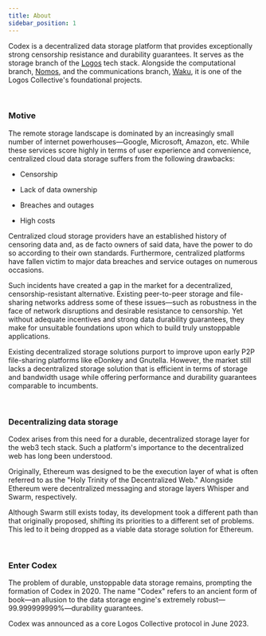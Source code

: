 ```yaml
---
title: About
sidebar_position: 1
---
```


Codex is a decentralized data storage platform that provides exceptionally strong censorship resistance and durability guarantees. It serves as the storage branch of the [Logos](https://logos.co/) tech stack. Alongside the computational branch, [Nomos](http://nomos.tech), and the communications branch, [Waku](http://waku.org), it is one of the Logos Collective's foundational projects.

<br/>

### Motive

The remote storage landscape is dominated by an increasingly small number of internet powerhouses—Google, Microsoft, Amazon, etc. While these services score highly in terms of user experience and convenience, centralized cloud data storage suffers from the following drawbacks:

- Censorship

- Lack of data ownership

- Breaches and outages

- High costs

Centralized cloud storage providers have an established history of censoring data and, as de facto owners of said data, have the power to do so according to their own standards. Furthermore, centralized platforms have fallen victim to major data breaches and service outages on numerous occasions.

Such incidents have created a gap in the market for a decentralized, censorship-resistant alternative. Existing peer-to-peer storage and file-sharing networks address some of these issues—such as robustness in the face of network disruptions and desirable resistance to censorship. Yet without adequate incentives and strong data durability guarantees, they make for unsuitable foundations upon which to build truly unstoppable applications. 

Existing decentralized storage solutions purport to improve upon early P2P file-sharing platforms like eDonkey and Gnutella. However, the market still lacks a decentralized storage solution that is efficient in terms of storage and bandwidth usage while offering performance and durability guarantees comparable to incumbents. 

<br/>

### Decentralizing data storage

Codex arises from this need for a durable, decentralized storage layer for the web3 tech stack. Such a platform's importance to the decentralized web has long been understood.

Originally, Ethereum was designed to be the execution layer of what is often referred to as the "Holy Trinity of the Decentralized Web." Alongside Ethereum were decentralized messaging and storage layers Whisper and Swarm, respectively.

Although Swarm still exists today, its development took a different path than that originally proposed, shifting its priorities to a different set of problems. This led to it being dropped as a viable data storage solution for Ethereum.

<br/>

### Enter Codex

The problem of durable, unstoppable data storage remains, prompting the formation of Codex in 2020. The name "Codex" refers to an ancient form of book—an allusion to the data storage engine's extremely robust—99.999999999%—durability guarantees.

Codex was announced as a core Logos Collective protocol in June 2023.

